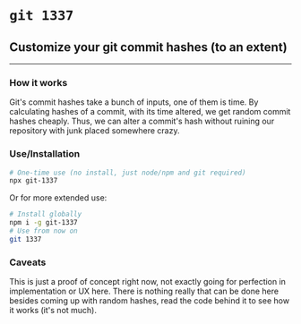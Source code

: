 # `git 1337`
## Customize your git commit hashes (to an extent)

---

### How it works
Git's commit hashes take a bunch of inputs, one of them is time.
By calculating hashes of a commit, with its time altered, we get
random commit hashes cheaply. Thus, we can alter a commit's hash
without ruining our repository with junk placed somewhere crazy.

### Use/Installation
```sh
# One-time use (no install, just node/npm and git required)
npx git-1337
```
Or for more extended use:
```sh
# Install globally
npm i -g git-1337
# Use from now on
git 1337
```

### Caveats
This is just a proof of concept right now, not exactly going for
perfection in implementation or UX here. There is nothing really
that can be done here besides coming up with random hashes, read
the code behind it to see how it works (it's not much).
